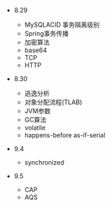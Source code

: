 - 8.29
  - MySQLACID 事务隔离级别
  - Spring事务传播
  - 加密算法
  - base64
  - TCP
  - HTTP
 
- 8.30
  - 逃逸分析
  - 对象分配流程(TLAB)
  - JVM参数
  - GC算法
  - volatile
  - happens\-before as\-if\-serial

- 9.4
  - synchronized
- 9.5
  - CAP
  - AQS
